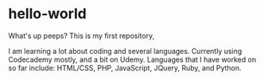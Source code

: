 # hello-world
What's up peeps? This is my first repository,

I am learning a lot about coding and several languages. Currently using Codecademy mostly, and a bit on Udemy.
Languages that I have worked on so far include: HTML/CSS, PHP, JavaScript, JQuery, Ruby, and Python. 
